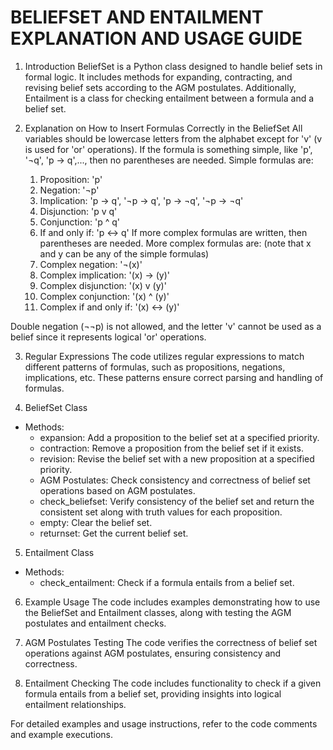 # BELIEFSET AND ENTAILMENT EXPLANATION AND USAGE GUIDE

1. Introduction
BeliefSet is a Python class designed to handle belief sets in formal logic. It includes methods for expanding, contracting, and revising belief sets according to the AGM postulates. Additionally, Entailment is a class for checking entailment between a formula and a belief set.

2. Explanation on How to Insert Formulas Correctly in the BeliefSet
All variables should be lowercase letters from the alphabet except for 'v' (v is used for 'or' operations).
If the formula is something simple, like 'p', '¬q', 'p -> q',..., then no parentheses are needed.
Simple formulas are:
    1. Proposition: 'p'
    2. Negation: '¬p'
    3. Implication: 'p -> q', '¬p -> q', 'p -> ¬q', '¬p -> ¬q'
    4. Disjunction: 'p v q'
    5. Conjunction: 'p ^ q'
    6. If and only if: 'p <-> q'
If more complex formulas are written, then parentheses are needed.
More complex formulas are: (note that x and y can be any of the simple formulas)
    7. Complex negation: '¬(x)'
    8. Complex implication: '(x) -> (y)'
    9. Complex disjunction: '(x) v (y)'
    10. Complex conjunction: '(x) ^ (y)'
    11. Complex if and only if: '(x) <-> (y)'

Double negation (¬¬p) is not allowed, and the letter 'v' cannot be used as a belief since it represents logical 'or' operations.

3. Regular Expressions
The code utilizes regular expressions to match different patterns of formulas, such as propositions, negations, implications, etc. These patterns ensure correct parsing and handling of formulas.

4. BeliefSet Class
- Methods:
    - expansion: Add a proposition to the belief set at a specified priority.
    - contraction: Remove a proposition from the belief set if it exists.
    - revision: Revise the belief set with a new proposition at a specified priority.
    - AGM Postulates: Check consistency and correctness of belief set operations based on AGM postulates.
    - check_beliefset: Verify consistency of the belief set and return the consistent set along with truth values for each proposition.
    - empty: Clear the belief set.
    - returnset: Get the current belief set.

5. Entailment Class
- Methods:
    - check_entailment: Check if a formula entails from a belief set.

6. Example Usage
The code includes examples demonstrating how to use the BeliefSet and Entailment classes, along with testing the AGM postulates and entailment checks.

7. AGM Postulates Testing
The code verifies the correctness of belief set operations against AGM postulates, ensuring consistency and correctness.

8. Entailment Checking
The code includes functionality to check if a given formula entails from a belief set, providing insights into logical entailment relationships.

For detailed examples and usage instructions, refer to the code comments and example executions.
